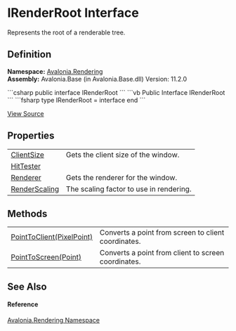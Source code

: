# IRenderRoot Interface


Represents the root of a renderable tree.



## Definition
**Namespace:** <a href="N_Avalonia_Rendering">Avalonia.Rendering</a>  
**Assembly:** Avalonia.Base (in Avalonia.Base.dll) Version: 11.2.0

<Tabs groupId="api-code-preview">
<TabItem value="csharp" label="C#">
```csharp
public interface IRenderRoot
```
</TabItem>
<TabItem value="vb" label="VB">
```vb
Public Interface IRenderRoot
```
</TabItem>
<TabItem value="fsharp" label="F#">
```fsharp
type IRenderRoot = interface end
```
</TabItem>
</Tabs>



<a href="https://github.com/AvaloniaUI/Avalonia/tree/master/src/Avalonia.Base/Rendering/IRenderRoot.cs" title="View the source code">View Source</a>



## Properties
<table>
<tr>
<td><a href="P_Avalonia_Rendering_IRenderRoot_ClientSize">ClientSize</a></td>
<td>Gets the client size of the window.</td>
</tr>
<tr>
<td><a href="P_Avalonia_Rendering_IRenderRoot_HitTester">HitTester</a></td>
<td> </td>
</tr>
<tr>
<td><a href="P_Avalonia_Rendering_IRenderRoot_Renderer">Renderer</a></td>
<td>Gets the renderer for the window.</td>
</tr>
<tr>
<td><a href="P_Avalonia_Rendering_IRenderRoot_RenderScaling">RenderScaling</a></td>
<td>The scaling factor to use in rendering.</td>
</tr>
</table>

## Methods
<table>
<tr>
<td><a href="M_Avalonia_Rendering_IRenderRoot_PointToClient">PointToClient(PixelPoint)</a></td>
<td>Converts a point from screen to client coordinates.</td>
</tr>
<tr>
<td><a href="M_Avalonia_Rendering_IRenderRoot_PointToScreen">PointToScreen(Point)</a></td>
<td>Converts a point from client to screen coordinates.</td>
</tr>
</table>

## See Also


#### Reference
<a href="N_Avalonia_Rendering">Avalonia.Rendering Namespace</a>  
